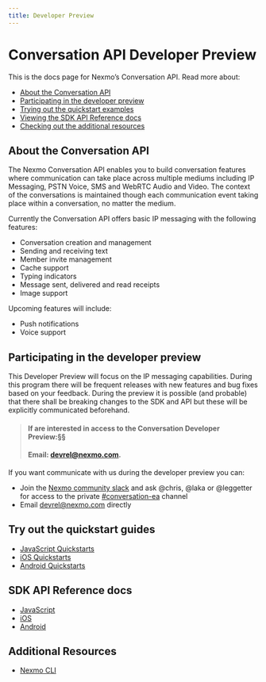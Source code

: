 ```yaml
---
title: Developer Preview
---
```


# Conversation API Developer Preview

This is the docs page for Nexmo’s Conversation API. Read more about:

* [About the Conversation API](#about-the-conversation-api)
* [Participating in the developer preview](#participating-in-the-developer-preview)
* [Trying out the quickstart examples](#try-out-the-quickstart-guides)
* [Viewing the SDK API Reference docs](#sdk-api-reference-docs)
* [Checking out the additional resources](#additional-resources)

## About the Conversation API

The Nexmo Conversation API enables you to build conversation features where communication can take place across multiple mediums including IP Messaging, PSTN Voice, SMS and WebRTC Audio and Video. The context of the conversations is maintained though each communication event taking place within a conversation, no matter the medium.

Currently the Conversation API offers basic IP messaging with the following features:

* Conversation creation and management
* Sending and receiving text
* Member invite management
* Cache support
* Typing indicators
* Message sent, delivered and read receipts
* Image support

Upcoming features will include:

* Push notifications
* Voice support

## Participating in the developer preview

This Developer Preview will focus on the IP messaging capabilities. During this program there will be frequent releases with new features and bug fixes based on your feedback. During the preview it is possible (and probable) that there shall be breaking changes to the SDK and API but these will be explicitly communicated beforehand.

> #### If are interested in access to the Conversation Developer Preview:§§
> #### Email: [devrel@nexmo.com](mailto:devrel@nexmo.com).

If you want communicate with us during the developer preview you can:

* Join the [Nexmo community slack](https://developer.nexmo.com/community/slack/) and ask @chris, @laka or @leggetter for access to the private [#conversation-ea](https://nexmo-community.slack.com/messages/G5V788WHJ/) channel
* Email [devrel@nexmo.com](mailto:devrel@nexmo.com) directly

## Try out the quickstart guides

* [JavaScript Quickstarts](https://github.com/Nexmo/conversation-js-quickstart/)
* [iOS Quickstarts](https://github.com/Nexmo/conversation-ios-quickstart)
* [Android Quickstarts](https://github.com/Nexmo/conversation-android-quickstart)

## SDK API Reference docs

* [JavaScript](/sdk/conversation/javascript/)
* [iOS](/sdk/conversation/ios/)
* [Android](/sdk/conversation/android/)

## Additional Resources

* [Nexmo CLI](https://github.com/nexmo/nexmo-cli)
